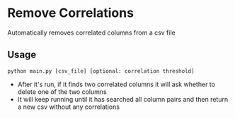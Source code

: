 # Remove Correlations
Automatically removes correlated columns from a csv file

## Usage
`python main.py [csv_file] [optional: correlation threshold]`
- After it's run, if it finds two correlated columns it will ask whether to delete one of the two columns
- It will keep running until it has searched all column pairs and then return a new csv without any correlations
